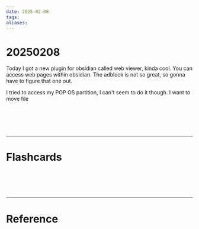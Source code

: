 ```yaml
---
date: 2025-02-08
tags: 
aliases:
---
```

# 20250208
Today I got a new plugin for obsidian called web viewer, kinda cool. You can access web pages within obsidian. The adblock is not so great, so gonna have to figure that one out.

I tried to access my POP OS partition, I can't seem to do it though. I want to move file

# ‌
---
# Flashcards


# ‌
---
# Reference
